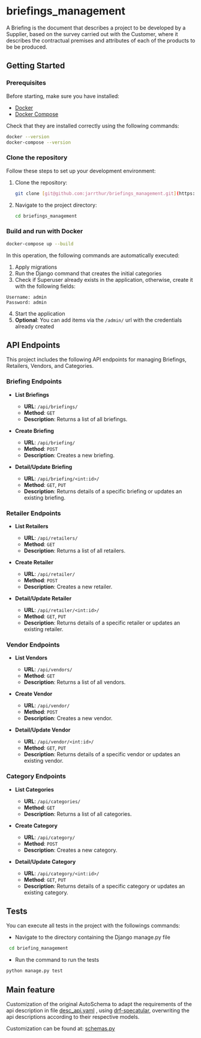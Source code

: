 # briefings_management

A Briefing is the document that describes a project to be
developed by a Supplier, based on the survey carried out with the Customer,
where it describes the contractual premises and attributes of each of the products to be
be produced.

## Getting Started

### Prerequisites

Before starting, make sure you have installed:
- [Docker](https://www.docker.com/)
- [Docker Compose](https://docs.docker.com/compose/install/)

Check that they are installed correctly using the following commands:

```bash
docker --version
docker-compose --version
```

### Clone the repository
Follow these steps to set up your development environment:

1. Clone the repository:
    ```bash
    git clone [git@github.com:jarrthur/briefings_management.git](https://github.com/jarrthur/briefings_management.git)
    ```
2. Navigate to the project directory:
   ```cmd
   cd briefings_management
   ```

### Build and run with Docker
```bash
docker-compose up --build
```
In this operation, the following commands are automatically executed:

1. Apply migrations
2. Run the Django command that creates the initial categories
3. Check if Superuser already exists in the application, otherwise, create it with the following fields:
```
Username: admin
Password: admin
```
4. Start the application
5. **Optional**: You can add items via the `/admin/` url with the credentials already created


## API Endpoints

This project includes the following API endpoints for managing Briefings, Retailers, Vendors, and Categories.

### Briefing Endpoints

- **List Briefings**
  - **URL**: `/api/briefings/`
  - **Method**: `GET`
  - **Description**: Returns a list of all briefings.

- **Create Briefing**
  - **URL**: `/api/briefing/`
  - **Method**: `POST`
  - **Description**: Creates a new briefing.

- **Detail/Update Briefing**
  - **URL**: `/api/briefing/<int:id>/`
  - **Method**: `GET`, `PUT`
  - **Description**: Returns details of a specific briefing or updates an existing briefing.

### Retailer Endpoints

- **List Retailers**
  - **URL**: `/api/retailers/`
  - **Method**: `GET`
  - **Description**: Returns a list of all retailers.

- **Create Retailer**
  - **URL**: `/api/retailer/`
  - **Method**: `POST`
  - **Description**: Creates a new retailer.

- **Detail/Update Retailer**
  - **URL**: `/api/retailer/<int:id>/`
  - **Method**: `GET`, `PUT`
  - **Description**: Returns details of a specific retailer or updates an existing retailer.

### Vendor Endpoints

- **List Vendors**
  - **URL**: `/api/vendors/`
  - **Method**: `GET`
  - **Description**: Returns a list of all vendors.

- **Create Vendor**
  - **URL**: `/api/vendor/`
  - **Method**: `POST`
  - **Description**: Creates a new vendor.

- **Detail/Update Vendor**
  - **URL**: `/api/vendor/<int:id>/`
  - **Method**: `GET`, `PUT`
  - **Description**: Returns details of a specific vendor or updates an existing vendor.

### Category Endpoints

- **List Categories**
  - **URL**: `/api/categories/`
  - **Method**: `GET`
  - **Description**: Returns a list of all categories.

- **Create Category**
  - **URL**: `/api/category/`
  - **Method**: `POST`
  - **Description**: Creates a new category.

- **Detail/Update Category**
  - **URL**: `/api/category/<int:id>/`
  - **Method**: `GET`, `PUT`
  - **Description**: Returns details of a specific category or updates an existing category.

## Tests
You can execute all tests in the project with the followings commands:
 
- Navigate to the directory containing the Django manage.py file
```cmd
 cd briefing_management
```

- Run the command to run the tests
```bash
python manage.py test
```

## Main feature
Customization of the original AutoSchema to adapt the requirements of the api description in file [desc_api.yaml](desc_api.yaml) , using [drf-specatular](https://drf-spectacular.readthedocs.io/en/latest/), overwriting the api descriptions according to their respective models.

Customization can be found at: [schemas.py](./briefing_management/base/schemas.py)
